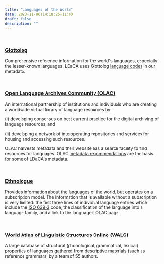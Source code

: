 ```yaml
---
title: "Languages of the World"
date: 2023-11-06T14:18:25+11:00
draft: false
description: ""
---
```


<br>

### [Glottolog](https://glottolog.org/)

Comprehensive reference information for the world's languages, especially the lesser-known languages. LDaCA uses Glottolog [language codes](../background/metadata/#glottolog) in our metadata.

<br>

### [Open Language Archives Community (OLAC)](http://www.language-archives.org/)

An international partnership of institutions and individuals who are creating a worldwide virtual library of language resources by:
  
(i) developing consensus on best current practice for the digital archiving of language resources, and
  
(ii) developing a network of interoperating repositories and services for housing and accessing such resources.
  
OLAC harvests metadata and their website has a search facility to find resources for languages. OLAC [metadata recommendations](../background/metadata/#olac) are the basis for some of LDaCA's metadata.

<br>

### [Ethnologue](https://www.ethnologue.com/)

Provides information about the languages of the world, but operates on a subscription model. The information that is available without a subscription is very limited: the first three lines of individual language entries which include the [ISO 639-3](/resources/metadata/#iso-639) code, the classification of the language into a language family, and a link to the language’s OLAC page.

<br>

### [World Atlas of Linguistic Structures Online (WALS)](https://wals.info/)

A large database of structural (phonological, grammatical, lexical) properties of languages gathered from descriptive materials (such as reference grammars) by a team of 55 authors.